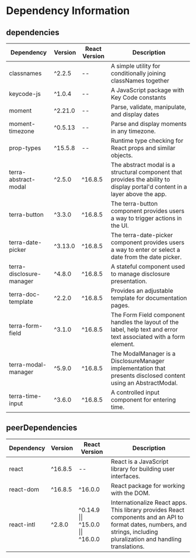# Dependency Information

## dependencies
| Dependency | Version | React Version | Description |
|-|-|-|-|
| classnames | ^2.2.5 | -- | A simple utility for conditionally joining classNames together |
| keycode-js | ^1.0.4 | -- | A JavaScript package with Key Code constants |
| moment | ^2.21.0 | -- | Parse, validate, manipulate, and display dates |
| moment-timezone | ^0.5.13 | -- | Parse and display moments in any timezone. |
| prop-types | ^15.5.8 | -- | Runtime type checking for React props and similar objects. |
| terra-abstract-modal | ^2.5.0 | ^16.8.5 | The abstract modal is a structural component that provides the ability to display portal'd content in a layer above the app. |
| terra-button | ^3.3.0 | ^16.8.5 | The terra-button component provides users a way to trigger actions in the UI. |
| terra-date-picker | ^3.13.0 | ^16.8.5 | The terra-date-picker component provides users a way to enter or select a date from the date picker. |
| terra-disclosure-manager | ^4.8.0 | ^16.8.5 | A stateful component used to manage disclosure presentation. |
| terra-doc-template | ^2.2.0 | ^16.8.5 | Provides an adjustable template for documentation pages. |
| terra-form-field | ^3.1.0 | ^16.8.5 | The Form Field component handles the layout of the label, help text and error text associated with a form element. |
| terra-modal-manager | ^5.9.0 | ^16.8.5 | The ModalManager is a DisclosureManager implementation that presents disclosed content using an AbstractModal. |
| terra-time-input | ^3.6.0 | ^16.8.5 | A controlled input component for entering time. |

## peerDependencies
| Dependency | Version | React Version | Description |
|-|-|-|-|
| react | ^16.8.5 | -- | React is a JavaScript library for building user interfaces. |
| react-dom | ^16.8.5 | ^16.0.0 | React package for working with the DOM. |
| react-intl | ^2.8.0 | ^0.14.9 \|\| ^15.0.0 \|\| ^16.0.0 | Internationalize React apps. This library provides React components and an API to format dates, numbers, and strings, including pluralization and handling translations. |
